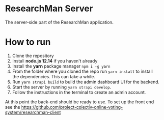 # ResearchMan Server

The server-side part of the ResearchMan application.

# How to run

1. Clone the repository
2. Install **node.js 12.14** if you haven't already
3. Install the **yarn** package manager
`npm i -g yarn`
4. From the folder where you cloned the repo run `yarn install` to install the dependencies. This can take a while.
5. Run `yarn strapi build` to build the admin dashboard UI for the backend.
6. Start the server by running `yarn strapi develop`.
7. Follow the instructions in the terminal to create an admin account.

At this point the back-end should be ready to use. To set up the front end see the https://github.com/proiect-colectiv-online-voting-system/researchman-client

